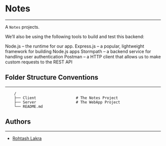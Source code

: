 # Notes

---

A ```Notes``` projects.

We’ll also be using the following tools to build and test this backend:

Node.js – the runtime for our app.
Express.js – a popular, lightweight framework for building Node.js apps
Stormpath – a backend service for handling user authentication
Postman – a HTTP client that allows us to make custom requests to the REST API


## Folder Structure Conventions

---

```
    /
    ├── Client                  # The Notes Project
    ├── Server                  # The WebApp Project
    └── README.md
```



## Authors

---

* [Rohtash Lakra](https://github.com/rslakra)
